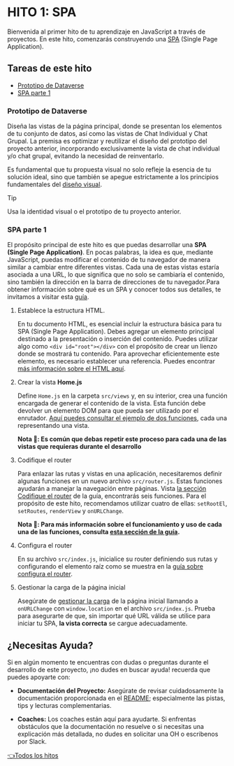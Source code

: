# **HITO 1:** SPA

Bienvenida al primer hito de tu aprendizaje en JavaScript a
través de proyectos. En este hito, comenzarás construyendo una
[SPA](https://es.wikipedia.org/wiki/Single-page_application)
(Single Page Application).

## Tareas de este hito

- [Prototipo de Dataverse](#prototipo-de-dataverse)
- [SPA parte 1](#spa-parte-1)

### Prototipo de Dataverse

Diseña las vistas de la página principal, donde se presentan
los elementos de tu conjunto de datos, así como las vistas de
Chat Individual y Chat Grupal. La premisa es optimizar y
reutilizar el diseño del prototipo del proyecto anterior,
incorporando exclusivamente la vista de chat individual y/o
chat grupal, evitando la necesidad de reinventarlo.

Es fundamental que tu propuesta visual no solo refleje la
esencia de tu solución ideal, sino que también se apegue
estrictamente a los principios fundamentales del
[diseño visual](https://coda.io/d/Bootcamp-UX-Contenido_dqkqk2rV9Z2/Diseno-de-interfaces_suOT7#_luWsQ).

  >[!TIP]
  >Usa la identidad visual o el prototipo de tu proyecto anterior.

### SPA parte 1

El propósito principal de este hito es que puedas desarrollar
una **SPA (Single Page Application)**. En pocas palabras, la idea
es que, mediante JavaScript, puedas modificar el contenido de
tu navegador de manera similar a cambiar entre diferentes
vistas. Cada una de estas vistas estaría asociada a una URL,
lo que significa que no solo se cambiaría el contenido,
sino también la dirección en la barra de direcciones de
tu navegador.Para obtener información sobre qué es un SPA y
conocer todos sus detalles, te invitamos a visitar esta
[guía](https://github.com/Laboratoria/curriculum/blob/main/guides/router-spa/README.md).

1. Establece la estructura HTML.

    En tu documento HTML, es esencial incluir la estructura
    básica para tu SPA (Single Page Application). Debes
    agregar un elemento principal destinado a la
    presentación o inserción del contenido. Puedes
    utilizar algo como `<div id="root"></div>`
    con el propósito de crear un lienzo donde
    se mostrará tu contenido. Para aprovechar
    eficientemente este elemento, es necesario
    establecer una referencia. Puedes encontrar
    [más información sobre el HTML aquí](https://github.com/Laboratoria/curriculum/blob/main/guides/router-spa/README.md?tab=readme-ov-file#1-configura-su-estructura-html).

2. Crear la vista **Home.js**

   Define `Home.js` en la carpeta `src/views` y,
   en su interior, crea una función encargada de
   generar el contenido de la vista. Esta función
   debe devolver un elemento DOM para que pueda ser
   utilizado por el enrutador. [Aquí puedes consultar el ejemplo de dos funciones](https://github.com/Laboratoria/curriculum/blob/main/guides/router-spa/README.md?tab=readme-ov-file#1-configura-su-estructura-html),
   cada una representando una vista.

   **Nota 📝: Es común que debas repetir este proceso para
   cada una de las vistas que requieras durante el
   desarrollo**

3. Codifique el router

    Para enlazar las rutas y vistas en una
    aplicación, necesitaremos definir algunas
    funciones en un nuevo archivo `src/router.js`.
    Estas funciones ayudarán a manejar la
    navegación entre páginas. Vista [la sección Codifique el router](https://github.com/Laboratoria/curriculum/blob/main/guides/router-spa/README.md?tab=readme-ov-file#3-codifique-el-router)
    de la guía, encontrarás seis funciones. Para el
    propósito de este hito, recomendamos utilizar
    cuatro de ellas: `setRootEl`, `setRoutes`,
    `renderView` y `onURLChange`.

    **Nota 📝:
    Para más información sobre el funcionamiento
    y uso de cada una de las funciones, consulta
    [esta sección de la guía](https://github.com/Laboratoria/curriculum/blob/main/guides/router-spa/README.md?tab=readme-ov-file#api-de-router-b%C3%A1sico).**

4. Configura el router

    En su archivo `src/index.js`, inicialice su router definiendo
    sus rutas y configurando el elemento raíz como se muestra
    en la [guía sobre configura el router](https://github.com/Laboratoria/curriculum/blob/main/guides/router-spa/README.md?tab=readme-ov-file#4-configura-el-router).

5. Gestionar la carga de la página inicial

    Asegúrate de [gestionar la carga](https://github.com/Laboratoria/curriculum/blob/main/guides/router-spa/README.md?tab=readme-ov-file#5-manejar-la-carga-de-la-primera-p%C3%A1gina)
    de la página
    inicial llamando a `onURLChange` con
    `window.location` en el archivo `src/index.js`.
    Prueba para asegurarte de que, sin importar qué URL
    válida se utilice para iniciar tu SPA, **la vista correcta** se cargue adecuadamente.

## ¿Necesitas Ayuda?

Si en algún momento te encuentras con dudas o preguntas durante el desarrollo
de este proyecto, ¡no dudes en buscar ayuda! recuerda que puedes apoyarte con:

- **Documentación del Proyecto:** Asegúrate de revisar cuidadosamente la
documentación proporcionada en el [README](../README.md); especialmente las
pistas, tips y lecturas complementarias.

- **Coaches:** Los coaches están aquí para ayudarte.
Si enfrentas obstáculos que la documentación no resuelve o si necesitas
una explicación más detallada, no dudes en solicitar una OH o escribenos por Slack.

[👈Todos los hitos](../README.md#6-hitos)
